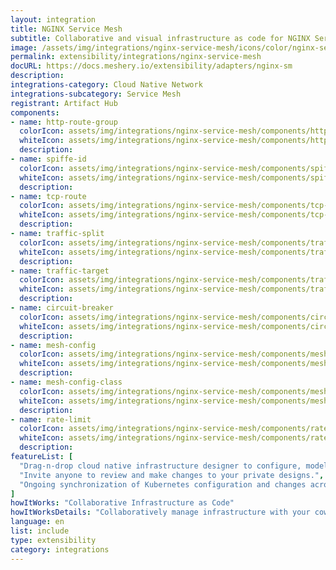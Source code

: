 ```yaml
---
layout: integration
title: NGINX Service Mesh
subtitle: Collaborative and visual infrastructure as code for NGINX Service Mesh
image: /assets/img/integrations/nginx-service-mesh/icons/color/nginx-service-mesh-color.svg
permalink: extensibility/integrations/nginx-service-mesh
docURL: https://docs.meshery.io/extensibility/adapters/nginx-sm
description: 
integrations-category: Cloud Native Network
integrations-subcategory: Service Mesh
registrant: Artifact Hub
components: 
- name: http-route-group
  colorIcon: assets/img/integrations/nginx-service-mesh/components/http-route-group/icons/color/http-route-group-color.svg
  whiteIcon: assets/img/integrations/nginx-service-mesh/components/http-route-group/icons/white/http-route-group-white.svg
  description: 
- name: spiffe-id
  colorIcon: assets/img/integrations/nginx-service-mesh/components/spiffe-id/icons/color/spiffe-id-color.svg
  whiteIcon: assets/img/integrations/nginx-service-mesh/components/spiffe-id/icons/white/spiffe-id-white.svg
  description: 
- name: tcp-route
  colorIcon: assets/img/integrations/nginx-service-mesh/components/tcp-route/icons/color/tcp-route-color.svg
  whiteIcon: assets/img/integrations/nginx-service-mesh/components/tcp-route/icons/white/tcp-route-white.svg
  description: 
- name: traffic-split
  colorIcon: assets/img/integrations/nginx-service-mesh/components/traffic-split/icons/color/traffic-split-color.svg
  whiteIcon: assets/img/integrations/nginx-service-mesh/components/traffic-split/icons/white/traffic-split-white.svg
  description: 
- name: traffic-target
  colorIcon: assets/img/integrations/nginx-service-mesh/components/traffic-target/icons/color/traffic-target-color.svg
  whiteIcon: assets/img/integrations/nginx-service-mesh/components/traffic-target/icons/white/traffic-target-white.svg
  description: 
- name: circuit-breaker
  colorIcon: assets/img/integrations/nginx-service-mesh/components/circuit-breaker/icons/color/circuit-breaker-color.svg
  whiteIcon: assets/img/integrations/nginx-service-mesh/components/circuit-breaker/icons/white/circuit-breaker-white.svg
  description: 
- name: mesh-config
  colorIcon: assets/img/integrations/nginx-service-mesh/components/mesh-config/icons/color/mesh-config-color.svg
  whiteIcon: assets/img/integrations/nginx-service-mesh/components/mesh-config/icons/white/mesh-config-white.svg
  description: 
- name: mesh-config-class
  colorIcon: assets/img/integrations/nginx-service-mesh/components/mesh-config-class/icons/color/mesh-config-class-color.svg
  whiteIcon: assets/img/integrations/nginx-service-mesh/components/mesh-config-class/icons/white/mesh-config-class-white.svg
  description: 
- name: rate-limit
  colorIcon: assets/img/integrations/nginx-service-mesh/components/rate-limit/icons/color/rate-limit-color.svg
  whiteIcon: assets/img/integrations/nginx-service-mesh/components/rate-limit/icons/white/rate-limit-white.svg
  description: 
featureList: [
  "Drag-n-drop cloud native infrastructure designer to configure, model, and deploy your workloads.",
  "Invite anyone to review and make changes to your private designs.",
  "Ongoing synchronization of Kubernetes configuration and changes across any number of clusters."
]
howItWorks: "Collaborative Infrastructure as Code"
howItWorksDetails: "Collaboratively manage infrastructure with your coworkers synchronously sharing the same designs."
language: en
list: include
type: extensibility
category: integrations
---
```


